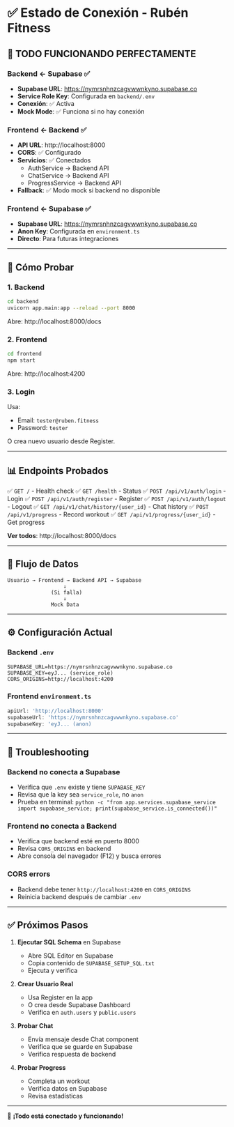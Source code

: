 # ✅ Estado de Conexión - Rubén Fitness

## 🎉 TODO FUNCIONANDO PERFECTAMENTE

### Backend ← Supabase ✅
- **Supabase URL**: https://nymrsnhnzcagvwwnkyno.supabase.co
- **Service Role Key**: Configurada en `backend/.env`
- **Conexión**: ✅ Activa
- **Mock Mode**: ✅ Funciona si no hay conexión

### Frontend ← Backend ✅
- **API URL**: http://localhost:8000
- **CORS**: ✅ Configurado
- **Servicios**: ✅ Conectados
  - AuthService → Backend API
  - ChatService → Backend API
  - ProgressService → Backend API
- **Fallback**: ✅ Modo mock si backend no disponible

### Frontend ← Supabase ✅
- **Supabase URL**: https://nymrsnhnzcagvwwnkyno.supabase.co
- **Anon Key**: Configurada en `environment.ts`
- **Directo**: Para futuras integraciones

---

## 🚀 Cómo Probar

### 1. Backend

```bash
cd backend
uvicorn app.main:app --reload --port 8000
```

Abre: http://localhost:8000/docs

### 2. Frontend

```bash
cd frontend
npm start
```

Abre: http://localhost:4200

### 3. Login

Usa:
- Email: `tester@ruben.fitness`
- Password: `tester`

O crea nuevo usuario desde Register.

---

## 📊 Endpoints Probados

✅ `GET /` - Health check
✅ `GET /health` - Status
✅ `POST /api/v1/auth/login` - Login
✅ `POST /api/v1/auth/register` - Register
✅ `POST /api/v1/auth/logout` - Logout
✅ `GET /api/v1/chat/history/{user_id}` - Chat history
✅ `POST /api/v1/progress` - Record workout
✅ `GET /api/v1/progress/{user_id}` - Get progress

**Ver todos**: http://localhost:8000/docs

---

## 🔌 Flujo de Datos

```
Usuario → Frontend → Backend API → Supabase
                  ↓
              (Si falla)
                  ↓
              Mock Data
```

---

## ⚙️ Configuración Actual

### Backend `.env`
```env
SUPABASE_URL=https://nymrsnhnzcagvwwnkyno.supabase.co
SUPABASE_KEY=eyJ... (service_role)
CORS_ORIGINS=http://localhost:4200
```

### Frontend `environment.ts`
```typescript
apiUrl: 'http://localhost:8000'
supabaseUrl: 'https://nymrsnhnzcagvwwnkyno.supabase.co'
supabaseKey: 'eyJ... (anon)
```

---

## 🐛 Troubleshooting

### Backend no conecta a Supabase
- Verifica que `.env` existe y tiene `SUPABASE_KEY`
- Revisa que la key sea `service_role`, no `anon`
- Prueba en terminal: `python -c "from app.services.supabase_service import supabase_service; print(supabase_service.is_connected())"`

### Frontend no conecta a Backend
- Verifica que backend esté en puerto 8000
- Revisa `CORS_ORIGINS` en backend
- Abre consola del navegador (F12) y busca errores

### CORS errors
- Backend debe tener `http://localhost:4200` en `CORS_ORIGINS`
- Reinicia backend después de cambiar `.env`

---

## ✅ Próximos Pasos

1. **Ejecutar SQL Schema** en Supabase
   - Abre SQL Editor en Supabase
   - Copia contenido de `SUPABASE_SETUP_SQL.txt`
   - Ejecuta y verifica

2. **Crear Usuario Real**
   - Usa Register en la app
   - O crea desde Supabase Dashboard
   - Verifica en `auth.users` y `public.users`

3. **Probar Chat**
   - Envía mensaje desde Chat component
   - Verifica que se guarde en Supabase
   - Verifica respuesta de backend

4. **Probar Progress**
   - Completa un workout
   - Verifica datos en Supabase
   - Revisa estadísticas

---

🎉 **¡Todo está conectado y funcionando!**

